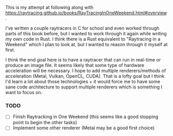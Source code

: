 This is my attempt at following along with https://raytracing.github.io/books/RayTracingInOneWeekend.html#overview.

I've written a couple raytracers in C for school and even worked through parts of this book before, but I wanted
to work through it again while writing my own code in Rust. I think there is a Rust equivalent to "Raytracing in a Weekend"
which I plan to look at, but I wanted to reason through it myself at first.

I think the end goal here is to have a raytracer that can run in real-time or produce
an image file. It seems likely that some type of hardware acceleration will be
necessary. I hope to add multiple renderers/methods of acceleration (Metal, Vulkan, OpenCL, CUDA). That is a lofty goal but I think I'd learn a lot about those technologies + it would
force me to have some sane code architecture to support multiple renderers which is something
I want to focus on.

### TODO
- [ ] Finish Raytracking in One Weekend (this seems like a good stopping point to begin the other tasks)
- [ ] Implement some other renderer (Metal may be a good first choice)